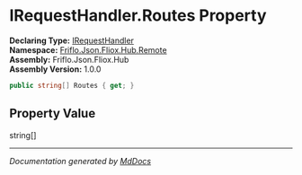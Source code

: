 ﻿<!--  
  <auto-generated>   
    The contents of this file were generated by a tool.  
    Changes to this file may be list if the file is regenerated  
  </auto-generated>   
-->

# IRequestHandler.Routes Property

**Declaring Type:** [IRequestHandler](../index.md)  
**Namespace:** [Friflo.Json.Fliox.Hub.Remote](../../index.md)  
**Assembly:** Friflo.Json.Fliox.Hub  
**Assembly Version:** 1.0.0

```csharp
public string[] Routes { get; }
```

## Property Value

string\[\]

___

*Documentation generated by [MdDocs](https://github.com/ap0llo/mddocs)*
